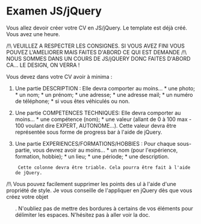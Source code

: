 # Examen JS/jQuery

Vous allez devoir créer votre CV en JS/jQuery.
Le template est déjà créé. 
Vous avez une heure.

/!\ VEUILLEZ A RESPECTER LES CONSIGNES. SI VOUS AVEZ FINI VOUS POUVEZ L'AMELIORER MAIS FAITES D'ABORD CE QUI EST DEMANDE
/!\ NOUS SOMMES DANS UN COURS DE JS/jQUERY DONC FAITES D'ABORD CA... LE DESIGN, ON VERRA !

 Vous devez dans votre CV avoir à minima :
1. Une partie DESCRIPTION :
    Elle devra comporter au moins...
        * une photo;
        * un nom;
        * un prénom;
        * une adresse;
        * une adresse mail;
        * un numéro de téléphone;
        * si vous êtes véhiculés ou non.

2. Une partie COMPETENCES TECHNIQUES:
     Elle devra comporter au moins...
        * une compétence (nom);
        * une valeur (allant de 0 à 100 max - 100 voulant dire EXPERT, AUTONOME...). 
            Cette valeur devra être représentée sous forme de progress bar à l'aide de jQuery.

3. Une partie EXPERIENCES/FORMATIONS/HOBBIES :
     Pour chaque sous-partie, vous devrez avoir au moins...
        * un nom (pour l'expérience, formation, hobbie);
        * un lieu;
        * une période;
        * une description.
     
        Cette colonne devra être triable. Cela pourra être fait à l'aide de jQuery.

/!\ Vous pouvez facilement supprimer les points des ul à l'aide d'une propriété de style. 
Je vous conseille de l'appliquer en jQuery dès que vous créez votre objet <ul/>.
N'oubliez pas de mettre des bordures à certains de vos éléments pour délimiter les espaces.
N'hésitez pas à aller voir la doc.


